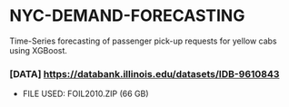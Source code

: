 # NYC-DEMAND-FORECASTING
Time-Series forecasting of passenger pick-up requests for yellow cabs using XGBoost.

### [DATA] https://databank.illinois.edu/datasets/IDB-9610843
- FILE USED: FOIL2010.ZIP (66 GB)
   

